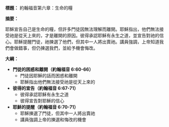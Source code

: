 **標題：** 約翰福音第六章：生命的糧

**摘要：**

耶穌宣告自己是生命的糧，但許多門徒因無法理解而離開。耶穌指出，他們無法接受祂是從天上來的，才是離開的原因。彼得承認耶穌有永生之道，並宣告對祂的信心。耶穌提醒門徒，祂揀選了他們，但其中一人將出賣祂。講員強調，上帝知道我們會做錯事，但仍揀選我們，並給予機會悔改。

**大綱：**

* **門徒的困惑和離開（約翰福音 6:60-66）**
    * 門徒因耶穌的話而困惑和離開
    * 耶穌指出他們無法接受祂是從天上來的
* **彼得的宣告（約翰福音 6:67-71）**
    * 彼得承認耶穌有永生之道
    * 彼得宣告對耶穌的信心
* **耶穌的提醒（約翰福音 6:70-71）**
    * 耶穌揀選了門徒，但其中一人將出賣祂
    * 講員強調上帝的揀選和悔改的機會